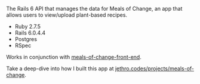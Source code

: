 The Rails 6 API that manages the data for Meals of Change, an app that allows users to view/upload plant-based recipes.

- Ruby 2.7.5
- Rails 6.0.4.4
- Postgres
- RSpec

Works in conjunction with [meals-of-change-front-end](https://github.com/jro31/meals-of-change-front-end).

Take a deep-dive into how I built this app at [jethro.codes/projects/meals-of-change](https://jethro.codes/projects/meals-of-change).
